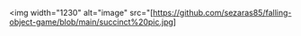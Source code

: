 <img width="1230" alt="image" src="[https://github.com/sezaras85/falling-object-game/blob/main/succinct%20pic.jpg]
